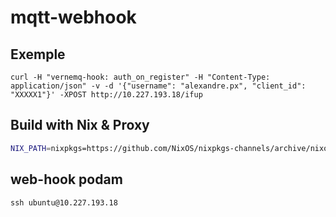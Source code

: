 # mqtt-webhook

## Exemple

``` shell
curl -H "vernemq-hook: auth_on_register" -H "Content-Type: application/json" -v -d '{"username": "alexandre.px", "client_id": "XXXXX1"}' -XPOST http://10.227.193.18/ifup
```

## Build with Nix & Proxy

``` bash
NIX_PATH=nixpkgs=https://github.com/NixOS/nixpkgs-channels/archive/nixos-unstable.tar.gz stack build --nix --no-nix-pure
```

## web-hook podam

``` shell
ssh ubuntu@10.227.193.18
```

